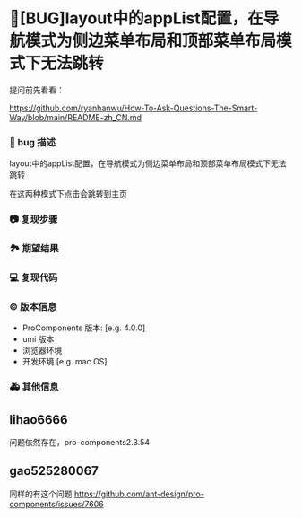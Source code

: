 # 🐛[BUG]layout中的appList配置，在导航模式为侧边菜单布局和顶部菜单布局模式下无法跳转

提问前先看看：

https://github.com/ryanhanwu/How-To-Ask-Questions-The-Smart-Way/blob/main/README-zh_CN.md

### 🐛 bug 描述

layout中的appList配置，在导航模式为侧边菜单布局和顶部菜单布局模式下无法跳转

在这两种模式下点击会跳转到主页

### 📷 复现步骤

<!--
清晰描述复现步骤，让别人也能看到问题，如果可能，尽量提供可执行代码，
如：https://codesandbox.io/ 在此处创建一个 codesandbox，方便我们更快的排查和复现问题
-->

### 🏞 期望结果

<!--
描述你原本期望看到的结果
-->

### 💻 复现代码

<!--
提供可复现的代码，仓库，或线上示例
-->

### © 版本信息

- ProComponents 版本: [e.g. 4.0.0]
- umi 版本
- 浏览器环境
- 开发环境 [e.g. mac OS]

### 🚑 其他信息

<!--
如截图等其他信息可以贴在这里
-->

## lihao6666

问题依然存在，pro-components2.3.54

## gao525280067

同样的有这个问题 https://github.com/ant-design/pro-components/issues/7606
